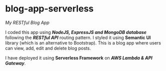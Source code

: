 # blog-app-serverless
*My RESTful Blog App*

I coded this app using ***NodeJS, ExpressJS and MongoDB database*** following the ***RESTful API*** routing pattern. I styled it using **Semantic UI** library (which is an alternative to Bootstrap). This is a blog app where users can view, add, edit and delete blog posts.

I have deployed it using **Serverless Framework** on ***AWS Lambda & API Gateway***. 
